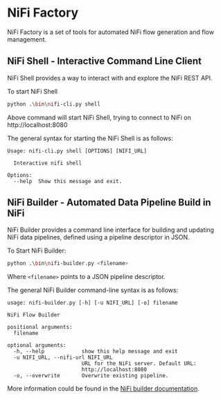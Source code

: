 # NiFi Factory

NiFi Factory is a set of tools for automated NiFi flow generation and flow management. 



## NiFi Shell - Interactive Command Line Client

NiFi Shell provides a way to interact with and explore the NiFi REST API. 

To start NiFi Shell

```bash
python .\bin\nifi-cli.py shell
```

Above command will start NiFi Shell, trying to connect to NiFi on http://localhost:8080

The general syntax for starting the NiFi Shell is as follows:

```
Usage: nifi-cli.py shell [OPTIONS] [NIFI_URL]

  Interactive nifi shell

Options:
  --help  Show this message and exit.
```



## NiFi Builder - Automated Data Pipeline Build in NiFi

NiFi Builder provides a command line interface for building and updating NiFi data pipelines, defined using a pipeline descriptor in JSON.

To Start NiFi Builder:

```bash
python .\bin\nifi-builder.py <filename>
```

Where `<filename>` points to a JSON pipeline descriptor.

The general NiFi Builder command-line syntax is as follows:

```
usage: nifi-builder.py [-h] [-u NIFI_URL] [-o] filename

NiFi Flow Builder

positional arguments:
  filename

optional arguments:
  -h, --help            show this help message and exit
  -u NIFI_URL, --nifi-url NIFI_URL
                        URL for the NiFi server. Default URL:
                        http://localhost:8080
  -o, --overwrite       Overwrite existing pipeline.
```



More information could be found in the [NiFi builder documentation](docs/NiFi-Builder.md).